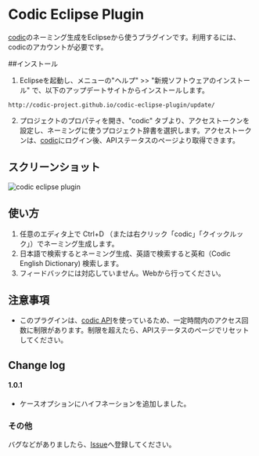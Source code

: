 # Codic Eclipse Plugin

[codic](https://codic.jp/)のネーミング生成をEclipseから使うプラグインです。利用するには、codicのアカウントが必要です。

##インストール
1. Eclipseを起動し、メニューの"ヘルプ" >> "新規ソフトウェアのインストール" で、以下のアップデートサイトからインストールします。

  `http://codic-project.github.io/codic-eclipse-plugin/update/`
  
2. プロジェクトのプロパティを開き、"codic" タブより、アクセストークンを設定し、ネーミングに使うプロジェクト辞書を選択します。アクセストークンは、[codic](https://codic.jp/)にログイン後、APIステータスのページより取得できます。

## スクリーンショット
![codic eclipse plugin](https://codic.jp/external/github/eclipse_plugins.png)

## 使い方
1. 任意のエディタ上で Ctrl+D （または右クリック「codic」「クイックルック」）でネーミング生成します。
2. 日本語で検索するとネーミング生成、英語で検索すると英和（Codic English Dictionary) 検索します。
4. フィードバックには対応していません。Webから行ってください。

## 注意事項
- このプラグインは、[codic API](https://codic.jp/docs/api)を使っているため、一定時間内のアクセス回数に制限があります。制限を超えたら、APIステータスのページでリセットしてください。

## Change log

#### 1.0.1
- ケースオプションにハイフネーションを追加しました。

### その他
バグなどがありましたら、[Issue](https://github.com/codic-project/codic-eclipse-plugin/issues)へ登録してください。

